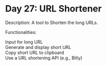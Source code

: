 # Day 27: URL Shortener
Description: A tool to Shorten the long URLs.

Functionalities:

Input for long URL<br>
Generate and display short URL<br>
Copy short URL to clipboard<br>
Use a URL shortening API (e.g., Bitly)
